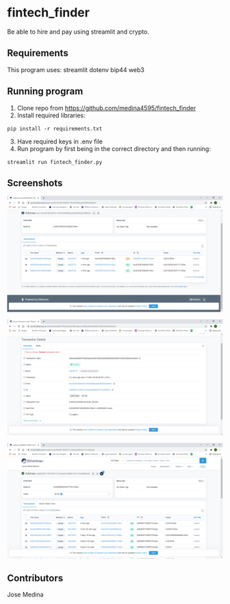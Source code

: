 # fintech_finder
Be able to hire and pay using streamlit and crypto.

## Requirements
This program uses:
    streamlit
    dotenv
    bip44
    web3

## Running program
1. Clone repo from https://github.com/medina4595/fintech_finder
2. Install required libraries:
```shell
pip install -r requirements.txt
```
3. Have required keys in .env file
4. Run program by first being in the correct directory and then running:
```shell
streamlit run fintech_finder.py
```

## Screenshots

![example1](Images/balance_and_history.png)

![example2](Images/transaction_details.png)

![example3](Images/recipient_address.png)

## Contributors

Jose Medina